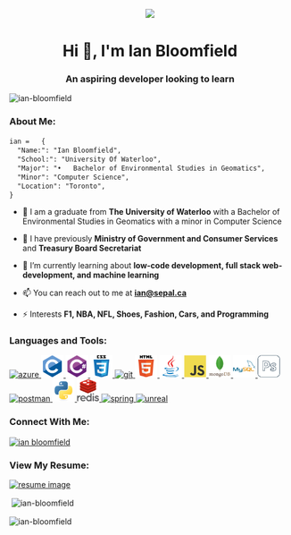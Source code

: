 <p align="center">
  <img src="https://user-images.githubusercontent.com/105882694/169583850-59c31cbb-0f66-4035-84fb-c704b791c0ac.gif">
</p>
<h1 align="center">Hi 👋, I'm Ian Bloomfield</h1>
<h3 align="center">An aspiring developer looking to learn</h3>

<p align="left"> <img src="https://komarev.com/ghpvc/?username=ian-bloomfield&label=Profile%20views&color=0e75b6&style=flat" alt="ian-bloomfield" /> </p>

<h3 align="left">About Me:</h3>

```
ian =	{
  "Name:": "Ian Bloomfield",
  "School:": "University Of Waterloo",
  "Major": "•	Bachelor of Environmental Studies in Geomatics",
  "Minor": "Computer Science",
  "Location": "Toronto",
}
```

- 💬 I am a graduate from **The University of Waterloo** with a Bachelor of Environmental Studies in Geomatics with a minor in Computer Science

- 🔭 I have previously **Ministry of Government and Consumer Services** and **Treasury Board Secretariat**

- 🌱 I’m currently learning about **low-code development, full stack web-development, and machine learning**

- 📫 You can reach out to me at **ian@sepal.ca**

- ⚡ Interests **F1, NBA, NFL, Shoes, Fashion, Cars, and Programming**

<h3 align="left">Languages and Tools:</h3>
<p align="left"> <a href="https://azure.microsoft.com/en-in/" target="_blank" rel="noreferrer"> <img src="https://www.vectorlogo.zone/logos/microsoft_azure/microsoft_azure-icon.svg" alt="azure" width="40" height="40"/> </a> <a href="https://www.cprogramming.com/" target="_blank" rel="noreferrer"> <img src="https://raw.githubusercontent.com/devicons/devicon/master/icons/c/c-original.svg" alt="c" width="40" height="40"/> </a> <a href="https://www.w3schools.com/cs/" target="_blank" rel="noreferrer"> <img src="https://raw.githubusercontent.com/devicons/devicon/master/icons/csharp/csharp-original.svg" alt="csharp" width="40" height="40"/> </a> <a href="https://www.w3schools.com/css/" target="_blank" rel="noreferrer"> <img src="https://raw.githubusercontent.com/devicons/devicon/master/icons/css3/css3-original-wordmark.svg" alt="css3" width="40" height="40"/> </a> <a href="https://git-scm.com/" target="_blank" rel="noreferrer"> <img src="https://www.vectorlogo.zone/logos/git-scm/git-scm-icon.svg" alt="git" width="40" height="40"/> </a> <a href="https://www.w3.org/html/" target="_blank" rel="noreferrer"> <img src="https://raw.githubusercontent.com/devicons/devicon/master/icons/html5/html5-original-wordmark.svg" alt="html5" width="40" height="40"/> </a> <a href="https://www.java.com" target="_blank" rel="noreferrer"> <img src="https://raw.githubusercontent.com/devicons/devicon/master/icons/java/java-original.svg" alt="java" width="40" height="40"/> </a> <a href="https://developer.mozilla.org/en-US/docs/Web/JavaScript" target="_blank" rel="noreferrer"> <img src="https://raw.githubusercontent.com/devicons/devicon/master/icons/javascript/javascript-original.svg" alt="javascript" width="40" height="40"/> </a> <a href="https://www.mongodb.com/" target="_blank" rel="noreferrer"> <img src="https://raw.githubusercontent.com/devicons/devicon/master/icons/mongodb/mongodb-original-wordmark.svg" alt="mongodb" width="40" height="40"/> </a> <a href="https://www.mysql.com/" target="_blank" rel="noreferrer"> <img src="https://raw.githubusercontent.com/devicons/devicon/master/icons/mysql/mysql-original-wordmark.svg" alt="mysql" width="40" height="40"/> </a> <a href="https://www.photoshop.com/en" target="_blank" rel="noreferrer"> <img src="https://raw.githubusercontent.com/devicons/devicon/master/icons/photoshop/photoshop-line.svg" alt="photoshop" width="40" height="40"/> </a> <a href="https://postman.com" target="_blank" rel="noreferrer"> <img src="https://www.vectorlogo.zone/logos/getpostman/getpostman-icon.svg" alt="postman" width="40" height="40"/> </a> <a href="https://www.python.org" target="_blank" rel="noreferrer"> <img src="https://raw.githubusercontent.com/devicons/devicon/master/icons/python/python-original.svg" alt="python" width="40" height="40"/> </a> <a href="https://redis.io" target="_blank" rel="noreferrer"> <img src="https://raw.githubusercontent.com/devicons/devicon/master/icons/redis/redis-original-wordmark.svg" alt="redis" width="40" height="40"/> </a> <a href="https://spring.io/" target="_blank" rel="noreferrer"> <img src="https://www.vectorlogo.zone/logos/springio/springio-icon.svg" alt="spring" width="40" height="40"/> </a> <a href="https://unrealengine.com/" target="_blank" rel="noreferrer"> <img src="https://raw.githubusercontent.com/kenangundogan/fontisto/036b7eca71aab1bef8e6a0518f7329f13ed62f6b/icons/svg/brand/unreal-engine.svg" alt="unreal" width="40" height="40"/> </a> </p>

<h3 align="left">Connect With Me:</h3>
<p align="left">
<a href="https://linkedin.com/in/ian-bloomfield" target="blank"><img align="center" src="https://raw.githubusercontent.com/rahuldkjain/github-profile-readme-generator/master/src/images/icons/Social/linked-in-alt.svg" alt="ian bloomfield" height="30" width="40" /></a>
</p>

<h3 align="left">View My Resume:</h3>
<p><a href="https://ian-bloomfield.github.io/resume/" target="_blank">
<img src="https://user-images.githubusercontent.com/105882694/169593220-d1170fa4-01bb-4b00-a73b-d0fd347bc6e5.png" alt="resume image" width="40" height="49" >
</a></p>

<p>&nbsp;<img align="center" src="https://github-readme-stats.vercel.app/api?username=ian-bloomfield&show_icons=true&locale=en" alt="ian-bloomfield" /></p>

<p><img align="center" src="https://github-readme-streak-stats.herokuapp.com/?user=ian-bloomfield&" alt="ian-bloomfield" /></p>
